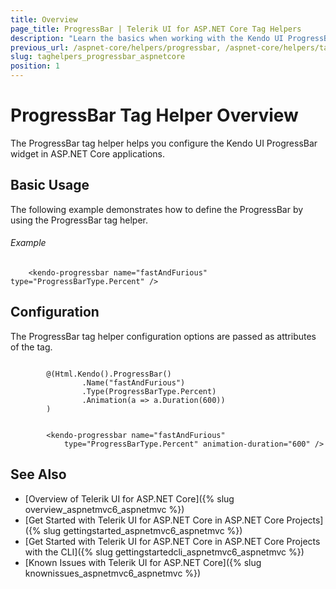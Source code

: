 ```yaml
---
title: Overview
page_title: ProgressBar | Telerik UI for ASP.NET Core Tag Helpers
description: "Learn the basics when working with the Kendo UI ProgressBar tag helper for ASP.NET Core (MVC 6 or ASP.NET Core MVC)."
previous_url: /aspnet-core/helpers/progressbar, /aspnet-core/helpers/tag-helpers/progressbar
slug: taghelpers_progressbar_aspnetcore
position: 1
---
```


# ProgressBar Tag Helper Overview

The ProgressBar tag helper helps you configure the Kendo UI ProgressBar widget in ASP.NET Core applications.

## Basic Usage

The following example demonstrates how to define the ProgressBar by using the ProgressBar tag helper.

###### Example

        <kendo-progressbar name="fastAndFurious" type="ProgressBarType.Percent" />

## Configuration

The ProgressBar tag helper configuration options are passed as attributes of the tag.

```cshtml

        @(Html.Kendo().ProgressBar()
                .Name("fastAndFurious")
                .Type(ProgressBarType.Percent)
                .Animation(a => a.Duration(600))
        )
```
```tagHelper

        <kendo-progressbar name="fastAndFurious"
            type="ProgressBarType.Percent" animation-duration="600" />
```

## See Also

* [Overview of Telerik UI for ASP.NET Core]({% slug overview_aspnetmvc6_aspnetmvc %})
* [Get Started with Telerik UI for ASP.NET Core in ASP.NET Core Projects]({% slug gettingstarted_aspnetmvc6_aspnetmvc %})
* [Get Started with Telerik UI for ASP.NET Core in ASP.NET Core Projects with the CLI]({% slug gettingstartedcli_aspnetmvc6_aspnetmvc %})
* [Known Issues with Telerik UI for ASP.NET Core]({% slug knownissues_aspnetmvc6_aspnetmvc %})
